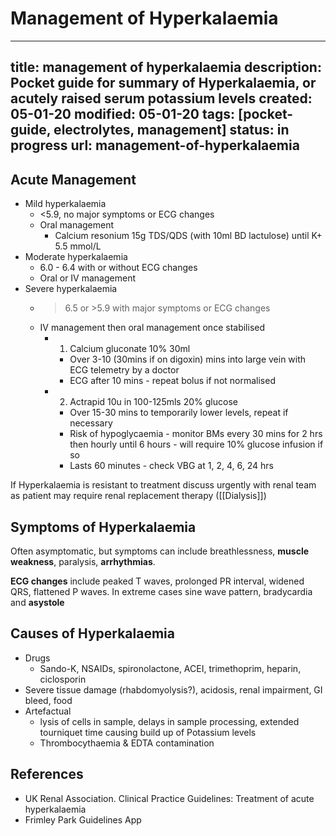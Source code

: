 # Management of Hyperkalaemia

---
title: management of hyperkalaemia
description: Pocket guide for summary of Hyperkalaemia, or acutely raised serum potassium levels
created: 05-01-20
modified: 05-01-20
tags: [pocket-guide, electrolytes, management]
status: in progress
url: management-of-hyperkalaemia
---


## Acute Management

* Mild hyperkalaemia
	* <5.9, no major symptoms or ECG changes
	* Oral management
		* Calcium resonium 15g TDS/QDS  (with 10ml BD lactulose) until K+ 5.5 mmol/L
* Moderate hyperkalaemia
	* 6.0 - 6.4 with or without ECG changes
	* Oral or IV management
* Severe hyperkalaemia
	* >6.5  or >5.9 with major symptoms or ECG changes
	* IV management then oral management once stabilised
		* 1) Calcium gluconate 10% 30ml
			* Over 3-10 (30mins if on digoxin) mins into large vein with ECG telemetry by a doctor
			* ECG after 10 mins - repeat bolus if not normalised
		* 2) Actrapid 10u in 100-125mls 20% glucose
			* Over 15-30 mins to temporarily lower levels, repeat if necessary
			* Risk of hypoglycaemia - monitor BMs every 30 mins for 2 hrs then hourly until 6 hours - will require 10% glucose infusion if so 
			* Lasts 60 minutes - check VBG at 1, 2, 4, 6, 24 hrs

If Hyperkalaemia is resistant to treatment discuss urgently with renal team as patient may require renal replacement therapy ([[Dialysis]])


## Symptoms of Hyperkalaemia

Often asymptomatic, but symptoms can include breathlessness, **muscle weakness**, paralysis, **arrhythmias**.

**ECG changes** include peaked T waves, prolonged PR interval, widened QRS, flattened P waves. In extreme cases sine wave pattern, bradycardia and **asystole**


## Causes of Hyperkalaemia

* Drugs
	* Sando-K, NSAIDs, spironolactone, ACEI, trimethoprim, heparin, ciclosporin
* Severe tissue damage (rhabdomyolysis?), acidosis, renal impairment, GI bleed, food
* Artefactual
	* lysis of cells in sample, delays in sample processing, extended tourniquet time causing build up of Potassium levels
	* Thrombocythaemia & EDTA contamination 


## References

* UK Renal Association. Clinical Practice Guidelines: Treatment of acute hyperkalaemia
* Frimley Park Guidelines App

<!-- {BearID:A9844E51-3414-4712-8AC2-22CD0FD338DD-1677-00007AE71557A553} -->
